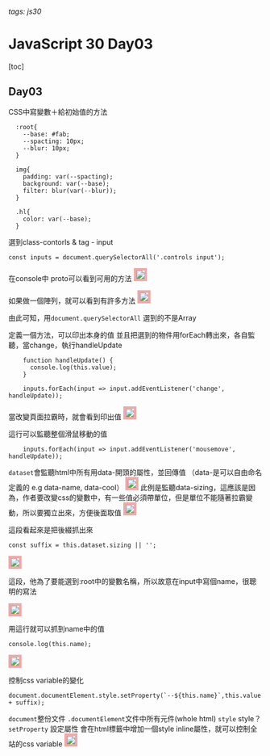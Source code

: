 <style>
img{
	border: 5px solid #eaa;
}
</style>
###### tags: js30
# JavaScript 30 Day03
[toc]
## Day03
CSS中寫變數＋給初始值的方法
```css=
  :root{
    --base: #fab;
    --spacting: 10px;
    --blur: 10px;
  }

  img{
    padding: var(--spacting);
    background: var(--base);
    filter: blur(var(--blur));
  }

  .hl{
    color: var(--base);
  }
```
選到class-contorls & tag - input
```javascript=
const inputs = document.querySelectorAll('.controls input');
```
在console中 proto可以看到可用的方法
![](https://i.imgur.com/yrvkvoM.png)

如果做一個陣列，就可以看到有許多方法
![](https://i.imgur.com/agwPimI.png)

由此可知，用`document.querySelectorAll` 選到的不是Array

定義一個方法，可以印出本身的值
並且把選到的物件用forEach轉出來，各自監聽，當change，執行handleUpdate
```javascript=
    function handleUpdate() {
      console.log(this.value);
    }

    inputs.forEach(input => input.addEventListener('change', handleUpdate));
```
當改變頁面拉霸時，就會看到印出值
![](https://i.imgur.com/ZQLuoPl.png)

這行可以監聽整個滑鼠移動的值
```javascript=
    inputs.forEach(input => input.addEventListener('mousemove', handleUpdate));
```

`dataset`會監聽html中所有用data-開頭的屬性，並回傳值
（data-是可以自由命名定義的 e.g data-name, data-cool）
![](https://i.imgur.com/diyHSxk.png)
此例是監聽data-sizing，這應該是因為，作者要改變css的變數中，有一些值必須帶單位，但是單位不能隨著拉霸變動，所以要獨立出來，方便後面取值
![](https://i.imgur.com/MUwgCHO.png)

這段看起來是把後綴抓出來
```javascript=
const suffix = this.dataset.sizing || '';
```
![](https://i.imgur.com/zXoSePS.png)


這段，他為了要能選到:root中的變數名稱，所以故意在input中寫個name，很聰明的寫法

![](https://i.imgur.com/jiNyTiz.png)

用這行就可以抓到name中的值
```javascript=
console.log(this.name);
```
![](https://i.imgur.com/PCQyxyg.png)

控制css variable的變化
```javascript=
document.documentElement.style.setProperty(`--${this.name}`,this.value + suffix);
```
`document`整份文件
`.documentElement`文件中所有元件(whole html)
`style` style？
`setProperty` 設定屬性
會在html標籤中增加一個style inline屬性，就可以控制全站的css variable
![](https://i.imgur.com/40x8ylV.png)